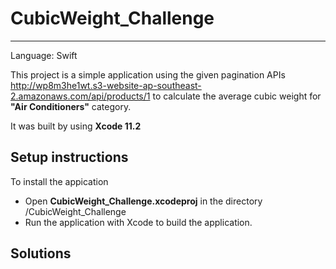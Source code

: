 # CubicWeight_Challenge
---
Language: Swift 

This project is a simple application using the given pagination APIs 
http://wp8m3he1wt.s3-website-ap-southeast-2.amazonaws.com/api/products/1 to calculate the average cubic weight for **"Air Conditioners"** category.

It was built by using **Xcode 11.2**

## Setup instructions
To install the appication 
* Open **CubicWeight_Challenge.xcodeproj** in the directory /CubicWeight_Challenge
* Run the application with Xcode to build the application.

## Solutions 


